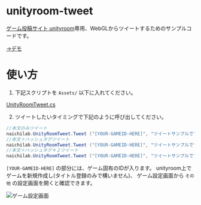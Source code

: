 # unityroom-tweet

[ゲーム投稿サイト unityroom](http://unityroom.com/)専用、WebGLからツイートするためのサンプルコードです。

[->デモ](https://unityroom.com/games/unityroom-tweet-sample/webgl)

# 使い方

1. 下記スクリプトを `Assets/` 以下に入れてください。

[UnityRoomTweet.cs](https://github.com/naichilab/unityroom-tweet/blob/master/Assets/naichilab/unityroom-tweet/UnityRoomTweet.cs)

2. ツイートしたいタイミングで下記のように呼び出してください。

```.cs
//本文のみツイート
naichilab.UnityRoomTweet.Tweet ("[YOUR-GAMEID-HERE]", "ツイートサンプルです。");
//本文＋ハッシュタグツイート
naichilab.UnityRoomTweet.Tweet ("[YOUR-GAMEID-HERE]", "ツイートサンプルです。", "unityroom");
//本文＋ハッシュタグ＊２ツイート
naichilab.UnityRoomTweet.Tweet ("[YOUR-GAMEID-HERE]", "ツイートサンプルです。", "unityroom", "unity1week");
```

`[YOUR-GAMEID-HERE]` の部分には、ゲーム固有のIDが入ります。
unityroom上でゲームを新規作成し(タイトル登録のみで構いません)、
ゲーム設定画面から `その他` の設定画面を開くと確認できます。

![ゲーム設定画面](https://cloud.githubusercontent.com/assets/7110482/25494312/3cbe7882-2bb4-11e7-8d49-b54ae23ba2e5.png)
		
